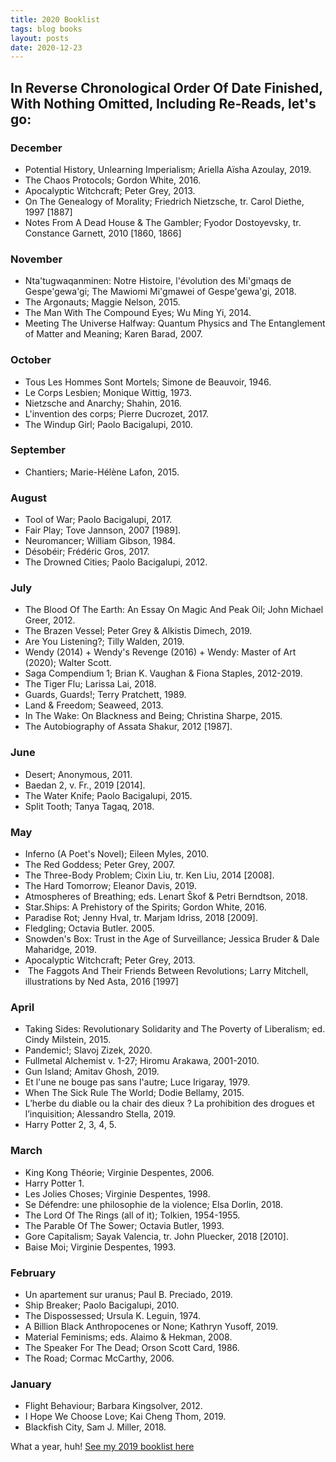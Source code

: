 ```yaml
---
title: 2020 Booklist
tags: blog books
layout: posts
date: 2020-12-23
---
```


## In Reverse Chronological Order Of Date Finished, With Nothing Omitted, Including Re-Reads, let's go:

### December
-  Potential History, Unlearning Imperialism; Ariella Aïsha Azoulay, 2019.
-  The Chaos Protocols; Gordon White, 2016.
-  Apocalyptic Witchcraft; Peter Grey, 2013.
-  On The Genealogy of Morality; Friedrich Nietzsche, tr. Carol Diethe, 1997 [1887]
-  Notes From A Dead House & The Gambler; Fyodor Dostoyevsky, tr. Constance Garnett, 2010 [1860, 1866]

### November
-  Nta'tugwaqanminen: Notre Histoire, l'évolution des Mi'gmaqs de Gespe'gewa'gi; The Mawiomi Mi'gmawei of Gespe'gewa'gi, 2018.
-  The Argonauts; Maggie Nelson, 2015.
-  The Man With The Compound Eyes; Wu Ming Yi, 2014.
-  Meeting The Universe Halfway: Quantum Physics and The Entanglement of Matter and Meaning; Karen Barad, 2007.

### October
-  Tous Les Hommes Sont Mortels; Simone de Beauvoir, 1946.
-  Le Corps Lesbien; Monique Wittig, 1973.
-  Nietzsche and Anarchy; Shahin, 2016.
-  L'invention des corps; Pierre Ducrozet, 2017.
-  The Windup Girl; Paolo Bacigalupi, 2010.

### September
-  Chantiers; Marie-Hélène Lafon, 2015.

### August
-  Tool of War; Paolo Bacigalupi, 2017.
-  Fair Play; Tove Jannson, 2007 [1989].
-  Neuromancer; William Gibson, 1984.
-  Désobéir; Frédéric Gros, 2017.
-  The Drowned Cities; Paolo Bacigalupi, 2012.

### July
-  The Blood Of The Earth: An Essay On Magic And Peak Oil; John Michael Greer, 2012.
-  The Brazen Vessel; Peter Grey & Alkistis Dimech, 2019.
-  Are You Listening?; Tilly Walden, 2019.
-  Wendy (2014) + Wendy's Revenge (2016) + Wendy: Master of Art (2020); Walter Scott.
-  Saga Compendium 1; Brian K. Vaughan & Fiona Staples, 2012-2019.
-  The Tiger Flu; Larissa Lai, 2018.
-  Guards, Guards!; Terry Pratchett, 1989.
-  Land & Freedom; Seaweed, 2013.
-  In The Wake: On Blackness and Being; Christina Sharpe, 2015.
-  The Autobiography of Assata Shakur, 2012 [1987].

### June
-  Desert; Anonymous, 2011.
-  Baedan 2, v. Fr., 2019 [2014].
-  The Water Knife; Paolo Bacigalupi, 2015.
-  Split Tooth; Tanya Tagaq, 2018.

### May
-  Inferno (A Poet's Novel); Eileen Myles, 2010.
-  The Red Goddess; Peter Grey, 2007.
-  The Three-Body Problem; Cixin Liu, tr. Ken Liu, 2014 [2008].
-  The Hard Tomorrow; Eleanor Davis, 2019.
-  Atmospheres of Breathing; eds. Lenart Škof & Petri Berndtson, 2018.
-  Star.Ships: A Prehistory of the Spirits; Gordon White, 2016.
-  Paradise Rot; Jenny Hval, tr.  Marjam Idriss, 2018 [2009].
-  Fledgling; Octavia Butler. 2005.
-  Snowden's Box: Trust in the Age of Surveillance; Jessica Bruder & Dale Maharidge, 2019.
-  Apocalyptic Witchcraft; Peter Grey, 2013.
-  The Faggots And Their Friends Between Revolutions; Larry Mitchell, illustrations by Ned Asta, 2016 [1997]

### April
-  Taking Sides: Revolutionary Solidarity and The Poverty of Liberalism; ed. Cindy Milstein, 2015.
-  Pandemic!; Slavoj Zizek, 2020.
-  Fullmetal Alchemist v. 1-27; Hiromu Arakawa, 2001-2010.
-  Gun Island; Amitav Ghosh, 2019.
-  Et l'une ne bouge pas sans l'autre; Luce Irigaray, 1979.
-  When The Sick Rule The World; Dodie Bellamy, 2015.
-  L’herbe du diable ou la chair des dieux ? La prohibition des drogues et l’inquisition; Alessandro Stella, 2019.
-  Harry Potter 2, 3, 4, 5.

### March
-  King Kong Théorie; Virginie Despentes, 2006.
-  Harry Potter 1.
-  Les Jolies Choses; Virginie Despentes, 1998.
-  Se Défendre: une philosophie de la violence; Elsa Dorlin, 2018.
-  The Lord Of The Rings (all of it); Tolkien, 1954-1955.
-  The Parable Of The Sower; Octavia Butler, 1993.
-  Gore Capitalism; Sayak Valencia, tr. John Pluecker, 2018 [2010].
-  Baise Moi; Virginie Despentes, 1993.

### February
-  Un apartement sur uranus; Paul B. Preciado, 2019.
-  Ship Breaker; Paolo Bacigalupi, 2010.
-  The Dispossessed; Ursula K. Leguin, 1974.
-  A Billion Black Anthropocenes or None; Kathryn Yusoff, 2019.
-  Material Feminisms; eds. Alaimo & Hekman, 2008.
-  The Speaker For The Dead; Orson Scott Card, 1986.
-  The Road; Cormac McCarthy, 2006.

### January
-  Flight Behaviour; Barbara Kingsolver, 2012.
-  I Hope We Choose Love; Kai Cheng Thom, 2019.
-  Blackfish City, Sam J. Miller, 2018.

What a year, huh! [See my 2019 booklist here](/2019/12/31/booklist)
